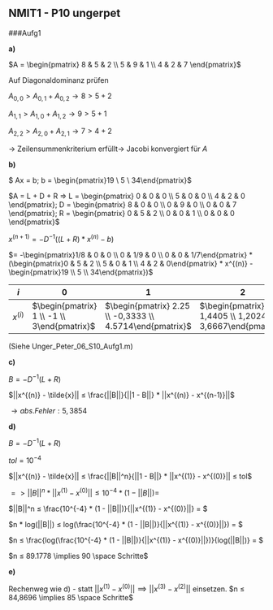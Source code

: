##  NMIT1 - P10 ungerpet



###Aufg1

**a)**

$A = \begin{pmatrix} 8 & 5 & 2 \\ 5 & 9 & 1 \\ 4 & 2 & 7 \end{pmatrix}​$

Auf Diagonaldominanz prüfen

$A_{0,0} > A_{0,1} + A_{0,2} \rightarrow 8 > 5 + 2$

$A_{1,1} > A_{1,0} + A_{1,2} \rightarrow 9 > 5 + 1$

$A_{2,2} > A_{2,0} + A_{2,1} \rightarrow 7 > 4 + 2$

$\rightarrow$  Zeilensummenkriterium erfüllt$\rightarrow$ Jacobi konvergiert für $A$



**b)**

$ Ax = b; b = \begin{pmatrix}19 \\ 5 \\ 34\end{pmatrix}$

$A = L + D + R => L = \begin{pmatrix} 0 & 0 & 0 \\ 5 & 0 & 0 \\ 4 & 2 & 0 \end{pmatrix}; D = \begin{pmatrix} 8 & 0 & 0 \\ 0 & 9 & 0 \\ 0 & 0 & 7 \end{pmatrix}; R = \begin{pmatrix} 0 & 5 & 2 \\ 0 & 0 & 1 \\ 0 & 0 & 0 \end{pmatrix}$

$x^{(n+1)} = -D^{-1}((L + R) * x^{(n)} - b)$

$= -\begin{pmatrix}1/8 & 0 & 0 \\ 0 & 1/9 & 0 \\ 0 & 0 & 1/7\end{pmatrix} * (\begin{pmatrix}0 & 5 & 2 \\ 5  & 0 & 1 \\ 4 & 2 & 0\end{pmatrix} * x^{(n)} - \begin{pmatrix}19 \\ 5 \\ 34\end{pmatrix})$



| $i$       | $0$                                         | $1$                                                      | $2$                                                       | $3$                                                        |
| --------- | ------------------------------------------- | -------------------------------------------------------- | --------------------------------------------------------- | ---------------------------------------------------------- |
| $x^{(i)}$ | $\begin{pmatrix} 1 \\ -1 \\ 3\end{pmatrix}$ | $\begin{pmatrix} 2.25 \\ -0,3333 \\ 4.5714\end{pmatrix}$ | $\begin{pmatrix} 1,4405 \\ 1,2024 \\ 3,6667\end{pmatrix}$ | $\begin{pmatrix} 2,2098 \\ -0,6521 \\ 4,3776\end{pmatrix}$ |

(Siehe Unger_Peter_06_S10_Aufg1.m)



**c)**

$B = -D^{-1}(L + R)$

$||x^{(n)} - \tilde{x}|| ≤ \frac{||B||}{||1 - B||} * ||x^{(n)} - x^{(n-1)}||$

$\rightarrow abs. Fehler: 5,3854$



**d)**

$B = -D^{-1}(L + R)$

$tol = 10^{-4}$

$||x^{(n)} - \tilde{x}|| ≤ \frac{||B||^n}{||1 - B||} * ||x^{(1)} - x^{(0)}|| ≤ tol$

$=> ||B||^n * ||x^{(1)} - x^{(0)}|| ≤ 10^{-4} * (1 - ||B||) =$

$||B||^n ≤ \frac{10^{-4} * (1 - ||B||)}{||x^{(1)} - x^{(0)}||} = $

$n * log(||B||) ≤ log(\frac{10^{-4} * (1 - ||B||)}{||x^{(1)} - x^{(0)}||}) = $

$n ≤ \frac{log(\frac{10^{-4} * (1 - ||B||)}{||x^{(1)} - x^{(0)}||})}{log(||B||)} = $

$n ≤ 89.1778 \implies 90 \space Schritte$



**e)**

Rechenweg wie d) - statt $||x^{(1)} - x^{(0)}|| \implies ||x^{(3)} - x^{(2)}||$ einsetzen.
$n ≤ 84,8696 \implies 85 \space Schritte$